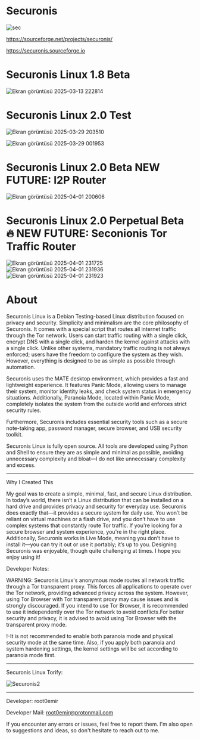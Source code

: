 # Securonis

![sec](https://github.com/user-attachments/assets/bcbf9490-829a-4592-9c3a-a2aafa491471)

https://sourceforge.net/projects/securonis/

https://securonis.sourceforge.io

# Securonis Linux 1.8 Beta 

![Ekran görüntüsü 2025-03-13 222814](https://github.com/user-attachments/assets/764afe6d-68ac-4ad6-9e0f-81aaf4dbd1a8)


# Securonis Linux 2.0 Test 

![Ekran görüntüsü 2025-03-29 203510](https://github.com/user-attachments/assets/d73cc495-fa57-458d-a651-a92bff174ff6)

![Ekran görüntüsü 2025-03-29 001953](https://github.com/user-attachments/assets/42c62537-2693-41e5-9fac-72ac117d1b15)

# Securonis Linux 2.0 Beta NEW FUTURE: I2P Router

![Ekran görüntüsü 2025-04-01 200606](https://github.com/user-attachments/assets/8cd090df-f948-481f-ac3e-ce1d4105fd3b)

# Securonis Linux 2.0 Perpetual Beta 🔥 NEW FUTURE: Seconionis Tor Traffic Router 

![Ekran görüntüsü 2025-04-01 231725](https://github.com/user-attachments/assets/36a11581-a152-4fb4-b49d-22f931136457)
![Ekran görüntüsü 2025-04-01 231936](https://github.com/user-attachments/assets/01f510b1-b5dd-4c10-8133-6266e93c4f70)
![Ekran görüntüsü 2025-04-01 231923](https://github.com/user-attachments/assets/33222cbf-6e90-4fd2-894b-dd72748038c6)


# About

Securonis Linux is a Debian Testing-based Linux distribution focused on privacy and security. Simplicity and minimalism are the core philosophy of Securonis. It comes with a special script that routes all internet traffic through the Tor network. Users can start traffic routing with a single click, encrypt DNS with a single click, and harden the kernel against attacks with a single click. Unlike other systems, mandatory traffic routing is not always enforced; users have the freedom to configure the system as they wish. However, everything is designed to be as simple as possible through automation.

Securonis uses the MATE desktop environment, which provides a fast and lightweight experience. It features Panic Mode, allowing users to manage their system, monitor identity leaks, and check system status in emergency situations. Additionally, Paranoia Mode, located within Panic Mode, completely isolates the system from the outside world and enforces strict security rules.

Furthermore, Securonis includes essential security tools such as a secure note-taking app, password manager, secure browser, and USB security toolkit.

Securonis Linux is fully open source. All tools are developed using Python and Shell to ensure they are as simple and minimal as possible, avoiding unnecessary complexity and bloat—I do not like unnecessary complexity and excess.

--------------

Why I Created This

My goal was to create a simple, minimal, fast, and secure Linux distribution. In today’s world, there isn’t a Linux distribution that can be installed on a hard drive and provides privacy and security for everyday use. Securonis does exactly that—it provides a secure system for daily use. You won’t be reliant on virtual machines or a flash drive, and you don’t have to use complex systems that constantly route Tor traffic. If you're looking for a secure browser and system experience, you're in the right place. Additionally, Securonis works in Live Mode, meaning you don’t have to install it—you can try it out or use it portably; it’s up to you. Designing Securonis was enjoyable, though quite challenging at times. I hope you enjoy using it!

Developer Notes:

WARNING: Securonis Linux's anonymous mode routes all network traffic through a Tor transparent proxy. This forces all applications to operate over the Tor network, providing advanced privacy across the system. However, using Tor Browser with Tor transparent proxy may cause issues and is strongly discouraged. If you intend to use Tor Browser, it is recommended to use it independently over the Tor network to avoid conflicts.For better security and privacy, it is advised to avoid using Tor Browser with the transparent proxy mode.

!-It is not recommended to enable both paranoia mode and physical security mode at the same time. Also, if you apply both paranoia and system hardening settings, the kernel settings will be set according to paranoia mode first.

------------

Securonis Linux Torify:

![Securonis2](https://github.com/user-attachments/assets/b7ae9bd4-971d-4e84-8349-42fa1da14eb3)


---------

Developer: root0emir

Developer Mail: root0emir@protonmail.com 

If you encounter any errors or issues, feel free to report them. I'm also open to suggestions and ideas, so don't hesitate to reach out to me.
